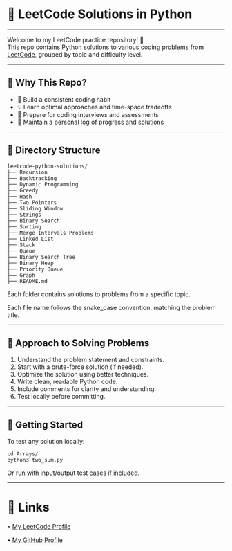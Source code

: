 # 🐍 LeetCode Solutions in Python

---

Welcome to my LeetCode practice repository! 🚀  
This repo contains Python solutions to various coding problems from [LeetCode](https://leetcode.com/), grouped by topic and difficulty level.

---

## 🧠 Why This Repo?

- 📘 Build a consistent coding habit
- 💡 Learn optimal approaches and time-space tradeoffs
- 🎯 Prepare for coding interviews and assessments
- 🧪 Maintain a personal log of progress and solutions

---

## 📁 Directory Structure

```
leetcode-python-solutions/
├── Recursion
├── Backtracking 
├── Dynamic Programming
├── Greedy
├── Hash
├── Two Pointers
├── Sliding Window
├── Strings
├── Binary Search
├── Sorting
├── Merge Intervals Problems
├── Linked List
├── Stack
├── Queue
├── Binary Search Tree
├── Binary Heap
├── Priority Queue
├── Graph
├── README.md
```

Each folder contains solutions to problems from a specific topic.

Each file name follows the snake_case convention, matching the problem title.

---

## 🧠 Approach to Solving Problems

1.	Understand the problem statement and constraints.
2.	Start with a brute-force solution (if needed).
3.	Optimize the solution using better techniques.
4.	Write clean, readable Python code.
5.	Include comments for clarity and understanding.
6.	Test locally before committing.

---

## 🚀 Getting Started

To test any solution locally:
```
cd Arrays/
python3 two_sum.py
```

Or run with input/output test cases if included.

---

# 🔗 Links

•	[My LeetCode Profile](https://leetcode.com/u/Deepanshu_leet/)

•	[My GitHub Profile](https://github.com/DeepuKr0315)

